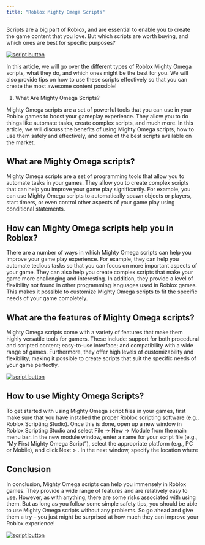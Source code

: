 ```yaml
---
title: "Roblox Mighty Omega Scripts"
---
```


Scripts are a big part of Roblox, and are essential to enable you to create the game content that you love. But which scripts are worth buying, and which ones are best for specific purposes?

[![script button](https://github.com/modapks/modapks.github.io/blob/main/button.png?raw=true)](https://modmenu.vip/get-latest-apk)


In this article, we will go over the different types of Roblox Mighty Omega scripts, what they do, and which ones might be the best for you. We will also provide tips on how to use these scripts effectively so that you can create the most awesome content possible!

1. What Are Mighty Omega Scripts?

Mighty Omega scripts are a set of powerful tools that you can use in your Roblox games to boost your gameplay experience. They allow you to do things like automate tasks, create complex scripts, and much more. In this article, we will discuss the benefits of using Mighty Omega scripts, how to use them safely and effectively, and some of the best scripts available on the market.

## What are Mighty Omega scripts? 
Mighty Omega scripts are a set of programming tools that allow you to automate tasks in your games. They allow you to create complex scripts that can help you improve your game play significantly. For example, you can use Mighty Omega scripts to automatically spawn objects or players, start timers, or even control other aspects of your game play using conditional statements.

## How can Mighty Omega scripts help you in Roblox? 
There are a number of ways in which Mighty Omega scripts can help you improve your game play experience. For example, they can help you automate tedious tasks so that you can focus on more important aspects of your game. They can also help you create complex scripts that make your game more challenging and interesting. In addition, they provide a level of flexibility not found in other programming languages used in Roblox games. This makes it possible to customize Mighty Omega scripts to fit the specific needs of your game completely.

## What are the features of Mighty Omega scripts? 
Mighty Omega scripts come with a variety of features that make them highly versatile tools for gamers. These include: support for both procedural and scripted content; easy-to-use interface; and compatibility with a wide range of games. Furthermore, they offer high levels of customizability and flexibility, making it possible to create scripts that suit the specific needs of your game perfectly.

[![script button](https://github.com/modapks/modapks.github.io/blob/main/button.png?raw=true)](https://modmenu.vip/get-latest-apk)

## How to use Mighty Omega Scripts? 
To get started with using Mighty Omega script files in your games, first make sure that you have installed the proper Roblox scripting software (e.g., Roblox Scripting Studio). Once this is done, open up a new window in Roblox Scripting Studio and select File -> New -> Module from the main menu bar. In the new module window, enter a name for your script file (e.g., “My First Mighty Omega Script”), select the appropriate platform (e.g., PC or Mobile), and click Next > . In the next window, specify the location where

## Conclusion

In conclusion, Mighty Omega scripts can help you immensely in Roblox games. They provide a wide range of features and are relatively easy to use. However, as with anything, there are some risks associated with using them. But as long as you follow some simple safety tips, you should be able to use Mighty Omega scripts without any problems. So go ahead and give them a try – you just might be surprised at how much they can improve your Roblox experience!

[![script button](https://github.com/modapks/modapks.github.io/blob/main/button.png?raw=true)](https://modmenu.vip/get-latest-apk)